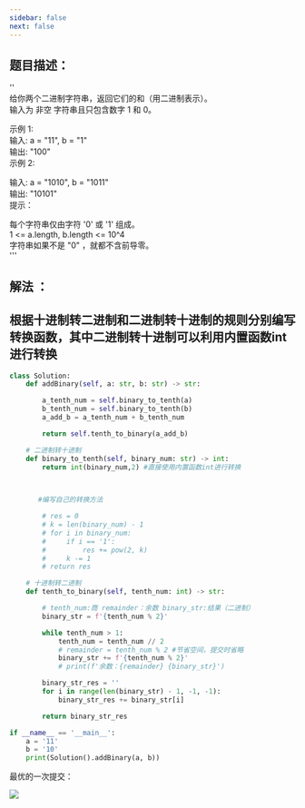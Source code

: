 ```yaml
---
sidebar: false
next: false
---
```

<BlogInfo/>






## **题目描述：**  


''  
给你两个二进制字符串，返回它们的和（用二进制表示）。  
输入为 非空 字符串且只包含数字 1 和 0。

示例 1:  
输入: a = "11", b = "1"  
输出: "100"  
示例 2:

输入: a = "1010", b = "1011"  
输出: "10101"  
提示：

每个字符串仅由字符 '0' 或 '1' 组成。  
1 <= a.length, b.length <= 10^4  
字符串如果不是 "0" ，就都不含前导零。  
'''

## **解法** ：

## 根据十进制转二进制和二进制转十进制的规则分别编写转换函数，其中二进制转十进制可以利用内置函数int进行转换

```python
class Solution:  
    def addBinary(self, a: str, b: str) -> str:

        a_tenth_num = self.binary_to_tenth(a)  
        b_tenth_num = self.binary_to_tenth(b)  
        a_add_b = a_tenth_num + b_tenth_num

        return self.tenth_to_binary(a_add_b)

    # 二进制转十进制  
    def binary_to_tenth(self, binary_num: str) -> int:  
        return int(binary_num,2) #直接使用内置函数int进行转换

       

       #编写自己的转换方法

        # res = 0  
        # k = len(binary_num) - 1  
        # for i in binary_num:  
        #     if i == '1':  
        #         res += pow(2, k)  
        #     k -= 1  
        # return res

    # 十进制转二进制  
    def tenth_to_binary(self, tenth_num: int) -> str:

        # tenth_num:商 remainder：余数 binary_str:结果（二进制）  
        binary_str = f'{tenth_num % 2}'

        while tenth_num > 1:  
            tenth_num = tenth_num // 2  
            # remainder = tenth_num % 2 #节省空间，提交时省略  
            binary_str += f'{tenth_num % 2}'  
            # print(f'余数：{remainder} {binary_str}')

        binary_str_res = ''  
        for i in range(len(binary_str) - 1, -1, -1):  
            binary_str_res += binary_str[i]

        return binary_str_res

if __name__ == '__main__':  
    a = '11'  
    b = '10'  
    print(Solution().addBinary(a, b))

```

最优的一次提交：

![](http://www.lll.plus/media/image/2022/02/03/image-20220203150426-2.png)








<ActionBox />
        
<style>#top-box {margin-top:0.5rem!important;}</style>